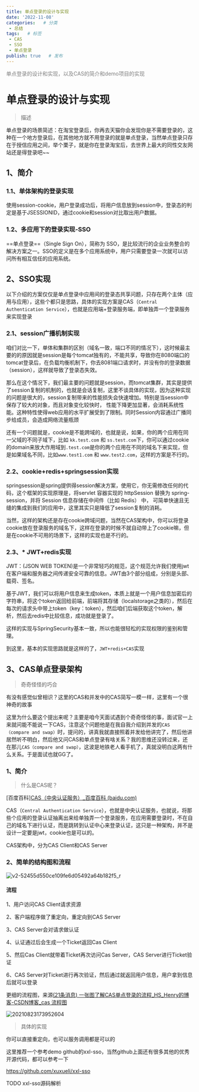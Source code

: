 ```yaml
---
title: 单点登录的设计与实现
date: '2022-11-08'
categories:   # 分类
 - 总结
tags:   # 标签
 - CAS
 - SSO
 - 单点登录
publish: true   # 发布
---
```


<p style="color:#7f7f7f">单点登录的设计和实现，以及CAS的简介和demo项目的实现</p>


<!-- more -->

# 单点登录的设计与实现

>描述

单点登录的场景简述：在淘宝登录后，你再去天猫你会发现你是不需要登录的，这种在一个地方登录后，在其他地方就不用登录的就是单点登录，当然单点登录只存在于授信应用之间，举个栗子，就是你在登录淘宝后，去世界上最大的同性交友网站还是得登录吧~~

## 1、简介

### 1.1、单体架构的登录实现

使用session-cookie，用户登录成功后，将用户信息放到session中，登录态的判定是基于JSESSIONID，通过cookie和session对比取出用户数据。

### 1.2、多应用下的登录实现-SSO

==单点登录==（Single Sign On），简称为 SSO，是比较流行的企业业务整合的解决方案之一。SSO的定义是在多个应用系统中，用户只需要登录一次就可以访问所有相互信任的应用系统。 

## 2、SSO实现

以下介绍的方案仅仅是单点登录中应用间的登录态共享问题，只存在两个主体（应用与应用），这些个都只是思路，具体的实现方案是CAS（`Central Authentication Service`），也就是应用端+登录服务端，即单独弄一个登录服务来实现登录

### 2.1、session广播机制实现

咱们对比一下，单体和集群的区别（域名一致，端口不同的情况下），这时候最主要的的原因就是session是每个tomcat独有的，不能共享，导致你在8080端口的tomcat登录后，在负载均衡机制下，你去8081端口请求时，并没有你的登录数据（session），这样就导致了登录态失效。

那么在这个情况下，我们最主要的问题就是session，而tomcat集群，其实是提供了session复制的机制的，也就是会话复制，这里不谈具体的实现，因为这种实现的问题是很大的，session复制带来的性能损失会快速增加。特别是当session中保存了较大的对象，而且对象变化较快时， 性能下降更加显著，会消耗系统性能。这种特性使得web应用的水平扩展受到了限制。同时Session内容通过广播同步给成员，会造成网络流量瓶颈

还有一个问题就是，cookie是不能跨域的，也就是说，如果，你的两个应用在同一父域的不同子域下，比如     `kk.test.com` 和 `ss.test.com`下，你可以通过cookie的domain来放大作用域到`.test.com`是你的两个应用在不同的域名下来实现，但是如果域名不同，比如`www.test1.com`    和 `www.test2.com`，这样的方案是不行的。

### 2.2、cookie+redis+springsession实现

springsession是spring提供得session解决方案，使用它，你无需修改任何的代码，这个框架的实现原理是，将servlet 容器实现的 httpSession 替换为 spring-session，并将 Session 信息存储在中间件（比如 Redis） 中， 可简单快速且无缝的集成到我们的应用中，这里其实只是降低了session复制的消耗。

当然，这样的架构还是存在cookie跨域问题，当然在CAS架构中，你可以将登录cookie放在登录服务的域名下，这样在登录的时候不就自动带上了cookie嘛，但是在cookie不可用的场景下，这样的实现也是不行的。

### 2.3、* JWT+redis实现

JWT：(JSON WEB TOKEN)是一个非常轻巧的规范，这个规范允许我们使用jwt在客户端和服务器之间传递安全可靠的信息。JWT由3个部分组成，分别是头部、载荷、签名。

基于JWT，我们可以将用户信息来生成token，本质上就是一个用户信息加密后的字符串，将这个token返回给前端，前端将其存储（localstorage之类的），然后在每次的请求头中带上token（key：token），然后咱们后端获取这个token，解析，然后去redis中比较信息，成功就是登录了。

这样的实现与SpringSecurity基本一致，所以也能很轻松的实现权限的鉴别和管理。

到这里，基本的实现思路就是这样的了，`JWT+redis+CAS`实现

## 3、CAS单点登录架构

>奇奇怪怪的巧合

有没有感觉似曾相识？这里的CAS和并发中的CAS简写一模一样，这里有一个很神奇的故事

这里为什么要这个提出来呢？主要是咱今天面试遇到个奇奇怪怪的事，面试官一上来就问能不能说一下CAS，注意这个问题他是在我自我介绍到并发的`CAS（compare and swap）`时，提问的，讲真我就直接照着并发给他讲完了，然后他讲居然听不明白，然后他又问CAS和单点登录有啥关系？我的思维还没转过来，还在那儿`CAS（compare and swap）`，这波是地铁老人看手机了，真就没明白这两有什么关系。于是面试也就GG了。

### 1、简介

>什么是CAS呢？

[百度百科][CAS（中央认证服务）_百度百科 (baidu.com)](https://baike.baidu.com/item/CAS/1329561?fr=aladdin)

CAS（`Central Authentication Service`），也就是中央认证服务，也就说，将那些个应用的登录认证抽离出来给单独弄一个登录服务，在应用需要登录时，不在自己的域名下进行认证，而是跳转到认证中心来登录认证，这只是一种架构，并不是设计一定要是jwt，cookie也是可以的。

CAS架构中，分为CAS Client和CAS Server

### 2、简单的结构图和流程

![v2-52455d550ce109fe6d05492a64b182f5_r](https://i0.hdslb.com/bfs/album/5e05acfda4afe70c6dbaf0f3f5ec8e4a578205c6.jpg)

#### 流程

1、用户访问CAS Client请求资源

2、客户端程序做了重定向，重定向到CAS Server

3、CAS Server会对请求做认证

4、认证通过后会生成一个Ticket返回Cas Client

5、然后Cas Client就带着Ticket再次访问Cas Server，CAS Server进行Ticket验证

6、CAS Server对Ticket进行再次验证，然后通过就返回用户信息，用户拿到信息后就可以登录



更细的流程图，来源[(21条消息) 一张图了解CAS单点登录的流程_HS_Henry的博客-CSDN博客_cas 流程图](https://blog.csdn.net/chl87783255/article/details/119874347)

![20210823173952604](https://i0.hdslb.com/bfs/album/dd1a7924f64b60b170ada361d71967fe8cf49a69.png)

>具体的实现

你可以直接重定向，也可以服务调用都是可以的

这里推荐一个参考demo  github的xxl-sso，当然github上面还有很多其他的优秀开源代码，都可以参考一下

https://github.com/xuxueli/xxl-sso

TODO xxl-sso源码解析

